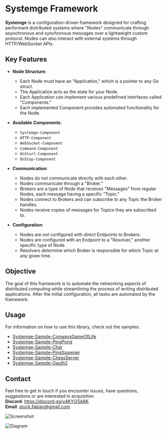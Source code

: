 # Systemge Framework

**Systemge** is a configuration-driven framework designed for crafting performant distributed systems where "Nodes" communicate through asynchronous and synchronous messages over a lightweight custom protocol. Nodes can also interact with external systems through HTTP/WebSocket APIs.

## Key Features

- **Node Structure**:
  - Each Node must have an "Application," which is a pointer to any Go struct.
  - The Application acts as the state for your Node.
  - Each Application can implement various predefined interfaces called "Components."
  - Each implemented Component provides automated functionality for the Node.

- **Available Components**:
  - `Systemge-Component`
  - `HTTP-Component`
  - `WebSocket-Component`
  - `Command-Component`
  - `OnStart-Component`
  - `OnStop-Component`

- **Communication**:
  - Nodes do not communicate directly with each other.
  - Nodes communicate through a "Broker."
  - Brokers are a type of Node that receives "Messages" from regular Nodes, each message having a specific "Topic."
  - Nodes connect to Brokers and can subscribe to any Topic the Broker handles.
  - Nodes receive copies of messages for Topics they are subscribed to.

- **Configuration**:
  - Nodes are not configured with direct Endpoints to Brokers.
  - Nodes are configured with an Endpoint to a "Resolver," another specific type of Node.
  - Resolvers determine which Broker is responsible for which Topic at any given time.

## Objective

The goal of this framework is to automate the networking aspects of distributed computing while streamlining the process of writing distributed applications. After the initial configuration, all tasks are automated by the framework.

## Usage

For information on how to use this library, check out the samples:
- [Systemge-Sample-ConwaysGameOfLife](https://github.com/neutralusername/Systemge-Sample-ConwaysGameOfLife)
- [Systemge-Sample-PingPong](https://github.com/neutralusername/Systemge-Sample-PingPong)
- [Systemge-Sample-Chat](https://github.com/neutralusername/Systemge-Sample-Chat)
- [Systemge-Sample-PingSpawner](https://github.com/neutralusername/Systemge-Sample-PingSpawner)
- [Systemge-Sample-ChessServer](https://github.com/neutralusername/Systemge-Sample-ChessServer)
- [Systemge-Sample-Oauth2](https://github.com/neutralusername/SystemgeSampleOauth2)

## Contact

Feel free to get in touch if you encounter issues, have questions, suggestions or are interested in acquisition  
**Discord**: https://discord.gg/y4KYj25A8K  
**Email**: stuck.fabian@gmail.com  

![Screenshot](https://github.com/user-attachments/assets/2db43478-bdfe-4632-88e2-49462a3ae677)

![Diagram](https://github.com/neutralusername/Systemge/assets/39095721/0a0d9b5e-d0b0-435f-a7f4-9a01bca3ba46)
